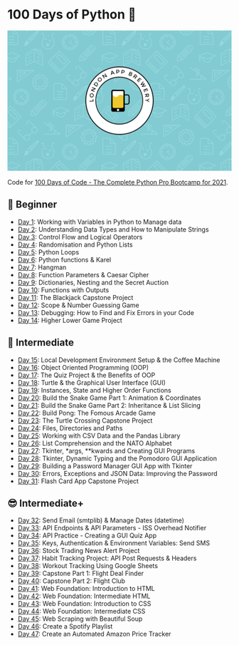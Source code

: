 # 100 Days of Python 🐍

![wallpaper](wallpaper.png)

Code for [100 Days of Code - The Complete Python Pro Bootcamp for 2021](https://www.udemy.com/course/100-days-of-code).

## 🔰 Beginner

- [Day 1](day001-010/day001): Working with Variables in Python to Manage data
- [Day 2](day001-010/day002): Understanding Data Types and How to Manipulate Strings
- [Day 3](day001-010/day003): Control Flow and Logical Operators
- [Day 4](day001-010/day004): Randomisation and Python Lists
- [Day 5](day001-010/day005): Python Loops
- [Day 6](day001-010/day006): Python functions & Karel
- [Day 7](day001-010/day007): Hangman
- [Day 8](day001-010/day008): Function Parameters & Caesar Cipher
- [Day 9](day001-010/day009): Dictionaries, Nesting and the Secret Auction
- [Day 10](day001-010/day010): Functions with Outputs
- [Day 11](day011-020/day011): The Blackjack Capstone Project
- [Day 12](day011-020/day012): Scope & Number Guessing Game
- [Day 13](day011-020/day013): Debugging: How to Find and Fix Errors in your Code
- [Day 14](day011-020/day014): Higher Lower Game Project

## 💪 Intermediate

- [Day 15](day011-020/day015): Local Development Environment Setup & the Coffee Machine
- [Day 16](day011-020/day016): Object Oriented Programming (OOP)
- [Day 17](day011-020/day017): The Quiz Project & the Benefits of OOP
- [Day 18](day011-020/day018): Turtle & the Graphical User Interface (GUI)
- [Day 19](day011-020/day019): Instances, State and Higher Order Functions
- [Day 20](day011-020/day020): Build the Snake Game Part 1: Animation & Coordinates
- [Day 21](day021-030/day021): Build the Snake Game Part 2: Inheritance & List Slicing
- [Day 22](day021-030/day022): Build Pong: The Fomous Arcade Game
- [Day 23](day021-030/day023): The Turtle Crossing Capstone Project
- [Day 24](day021-030/day024): Files, Directories and Paths
- [Day 25](day021-030/day025): Working with CSV Data and the Pandas Library
- [Day 26](day021-030/day026): List Comprehension and the NATO Alphabet
- [Day 27](day021-030/day027): Tkinter, \*args, \*\*kwards and Creating GUI Programs
- [Day 28](day021-030/day028): Tkinter, Dynamic Typing and the Pomodoro GUI Application
- [Day 29](day021-030/day029): Building a Password Manager GUI App with Tkinter
- [Day 30](day021-030/day030): Errors, Exceptions and JSON Data: Improving the Password
- [Day 31](day031-040/day031): Flash Card App Capstone Project

## 😎 Intermediate+

- [Day 32](day031-040/day032): Send Email (smtplib) & Manage Dates (datetime)
- [Day 33](day031-040/day033): API Endpoints & API Parameters - ISS Overhead Notifier
- [Day 34](day031-040/day034): API Practice - Creating a GUI Quiz App
- [Day 35](day031-040/day035): Keys, Authentication & Environment Variables: Send SMS
- [Day 36](day031-040/day036): Stock Trading News Alert Project
- [Day 37](day031-040/day037): Habit Tracking Project: API Post Requests & Headers
- [Day 38](day031-040/day038): Workout Tracking Using Google Sheets
- [Day 39](day031-040/day039): Capstone Part 1: Flight Deal Finder
- [Day 40](day031-040/day040): Capstone Part 2: Flight Club
- [Day 41](day031-040/day041): Web Foundation: Introduction to HTML
- [Day 42](day031-040/day042): Web Foundation: Intermediate HTML
- [Day 43](day031-040/day043): Web Foundation: Introduction to CSS
- [Day 44](day031-040/day044): Web Foundation: Intermediate CSS
- [Day 45](day031-040/day045): Web Scraping with Beautiful Soup
- [Day 46](day031-040/day046): Create a Spotify Playlist
- [Day 47](day031-040/day047): Create an Automated Amazon Price Tracker

